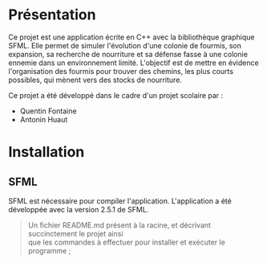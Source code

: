 # Présentation

Ce projet est une application écrite en C++ avec la bibliothèque graphique SFML. Elle permet de simuler l'évolution
d'une colonie de fourmis, son expansion, sa recherche de nourriture et sa défense fasse à une colonie ennemie dans un
environnement limité. L'objectif est de mettre en évidence l'organisation des fourmis pour trouver des chemins, les plus
courts possibles, qui mènent vers des stocks de nourriture.

Ce projet a été développé dans le cadre d'un projet scolaire par :

* Quentin Fontaine
* Antonin Huaut

# Installation

## SFML

SFML est nécessaire pour compiler l'application. L'application a été développée avec la version 2.5.1 de SFML.

[comment]: <> (### Windows)

[comment]: <> (> Cette version de SFML n'est compatible qu'avec la version 7.3.0 de MinGW)

[comment]: <> (Rendez-vous sur la page de téléchargement de SFML [&#40;ici&#41;]&#40;https://www.sfml-dev.org/download/sfml/2.5.1/&#41;.  )

[comment]: <> (Téléchargez la version 7.3.0 de MinGW &#40;"MinGW Builds 7.3.0 &#40;64-bit&#41;"&#41; puis SFML &#40;"GCC 7.3.0 MinGW &#40;SEH&#41; - 64-bit"&#41;.)


> Un fichier README.md présent à la racine, et décrivant succinctement le projet ainsi  
que les commandes à effectuer pour installer et exécuter le programme ;